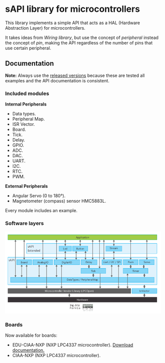 # sAPI library for microcontrollers

This library implements a simple API that acts as a HAL (Hardware Abstraction
Layer) for microcontrollers.

It takes ideas from *Wiring library*, but use the concept of *peripheral* instead
the concept of *pin*, making the API regardless of the number of pins that use
certain peripheral.

## Documentation

**Note:** Always use the [released versions](../../releases) because these are tested all examples and the API documentation is consistent.

### Included modules

**Internal Peripherals**

- Data types.
- Peripheral Map.
- ISR Vector.
- Board.
- Tick.
- Delay.
- GPIO.
- ADC.
- DAC.
- UART.
- I2C.
- RTC.
- PWM.

**External Peripherals**

- Angular Servo (0 to 180°).
- Magnetometer (compass) sensor HMC5883L.

Every module includes an example.

### Software layers

![ "sapi-modulos-capas.png" image not found](docs/assets/img/sapi-modulos-capas.png "Modules an layers of sAPI library")

### Boards

Now available for boards:

- EDU-CIAA-NXP (NXP LPC4337 microcontroller). [Download documentation.](docs/assets/pdf/EDU-CIAA-NXP_sAPI_bm_A4_v1r0_ES.pdf)
- CIAA-NXP (NXP LPC4337 microcontroller).
